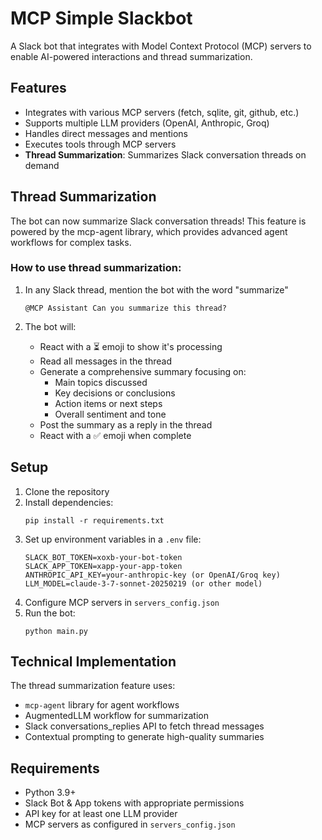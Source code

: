 # MCP Simple Slackbot

A Slack bot that integrates with Model Context Protocol (MCP) servers to enable AI-powered interactions and thread summarization.

## Features

- Integrates with various MCP servers (fetch, sqlite, git, github, etc.)
- Supports multiple LLM providers (OpenAI, Anthropic, Groq)
- Handles direct messages and mentions
- Executes tools through MCP servers
- **Thread Summarization**: Summarizes Slack conversation threads on demand

## Thread Summarization

The bot can now summarize Slack conversation threads! This feature is powered by the mcp-agent library, which provides advanced agent workflows for complex tasks.

### How to use thread summarization:

1. In any Slack thread, mention the bot with the word "summarize"
   ```
   @MCP Assistant Can you summarize this thread?
   ```

2. The bot will:
   - React with a ⏳ emoji to show it's processing
   - Read all messages in the thread
   - Generate a comprehensive summary focusing on:
     - Main topics discussed
     - Key decisions or conclusions
     - Action items or next steps
     - Overall sentiment and tone
   - Post the summary as a reply in the thread
   - React with a ✅ emoji when complete

## Setup

1. Clone the repository
2. Install dependencies:
   ```
   pip install -r requirements.txt
   ```
3. Set up environment variables in a `.env` file:
   ```
   SLACK_BOT_TOKEN=xoxb-your-bot-token
   SLACK_APP_TOKEN=xapp-your-app-token
   ANTHROPIC_API_KEY=your-anthropic-key (or OpenAI/Groq key)
   LLM_MODEL=claude-3-7-sonnet-20250219 (or other model)
   ```
4. Configure MCP servers in `servers_config.json`
5. Run the bot:
   ```
   python main.py
   ```

## Technical Implementation

The thread summarization feature uses:
- `mcp-agent` library for agent workflows
- AugmentedLLM workflow for summarization
- Slack conversations_replies API to fetch thread messages
- Contextual prompting to generate high-quality summaries

## Requirements

- Python 3.9+
- Slack Bot & App tokens with appropriate permissions
- API key for at least one LLM provider
- MCP servers as configured in `servers_config.json`
